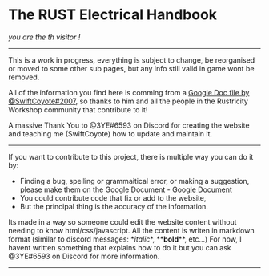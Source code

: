 # The RUST Electrical Handbook

*you are the <span id="visitorcount"></span>th visitor !*

---

This is a work in progress, everything is subject to change,
be reorganised or moved to some other sub pages,
but any info still valid in game wont be removed.

All of the information you find here is comming from a [Google Doc file by
@SwiftCoyote#2007](https://docs.google.com/documentd19hr2dKtooN_YDF7TUsTdpLGadEEy9iyEFp12wbPnIas/edit?usp=sharing),
so thanks to him and all the people in the Rustricity Workshop
community that contribute to it!  

A massive Thank You to @3YE#6593 on Discord for creating the website and
teaching me (SwiftCoyote) how to update and maintain it. 

---

If you want to contribute to this project, there is multiple way you can do
it by:  

-  Finding a bug, spelling or grammaitical error, or making a suggestion,
please make them on the Google Document - [Google Document](https://docs.google.com/documentd19hr2dKtooN_YDF7TUsTdpLGadEEy9iyEFp12wbPnIas/edit?usp=sharing)  
- You could contribute code that fix or add to the website,
- But the principal thing is the accuracy of the information.  

Its made in a way so someone could edit the website content without needing
to know html/css/javascript. All the content is writen in markdown format
(similar to discord messages: \**italic*\*, \*\***bold**\*\*, etc...)
For now, I havent written something that explains how to do it but you can
ask @3YE#6593 on Discord for more information.

---
